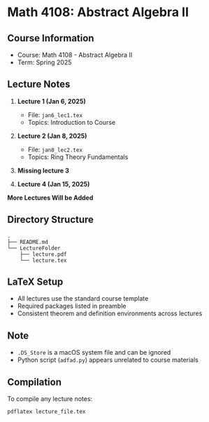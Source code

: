 # Math 4108: Abstract Algebra II

## Course Information
- Course: Math 4108 - Abstract Algebra II
- Term: Spring 2025

## Lecture Notes
1. **Lecture 1 (Jan 6, 2025)**
   - File: `jan6_lec1.tex`
   - Topics: Introduction to Course

2. **Lecture 2 (Jan 8, 2025)**
   - File: `jan8_lec2.tex`
   - Topics: Ring Theory Fundamentals
  
3. **Missing lecture 3**

3. **Lecture 4 (Jan 15, 2025)**

**More Lectures Will be Added**

## Directory Structure
```
.
├── README.md
└── LectureFolder
    ├── lecture.pdf
    └── lecture.tex
```

## LaTeX Setup
- All lectures use the standard course template
- Required packages listed in preamble
- Consistent theorem and definition environments across lectures

## Note
- `.DS_Store` is a macOS system file and can be ignored
- Python script (`adfad.py`) appears unrelated to course materials

## Compilation
To compile any lecture notes:
```bash
pdflatex lecture_file.tex
```
